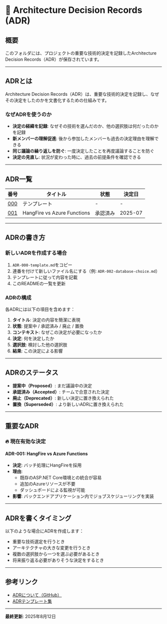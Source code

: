 # 📝 Architecture Decision Records (ADR)

## 概要
このフォルダには、プロジェクトの重要な技術的決定を記録したArchitecture Decision Records（ADR）が保存されています。

---

## ADRとは

Architecture Decision Records（ADR）は、重要な技術的決定を記録し、なぜその決定をしたのかを文書化するための仕組みです。

### なぜADRを使うのか
- **決定の経緯を記録**: なぜその技術を選んだのか、他の選択肢は何だったのかを記録
- **新メンバーの理解促進**: 後から参加したメンバーも過去の決定理由を理解できる
- **同じ議論の繰り返しを防ぐ**: 一度決定したことを再度議論することを防ぐ
- **決定の見直し**: 状況が変わった時に、過去の前提条件を確認できる

---

## ADR一覧

| 番号 | タイトル | 状態 | 決定日 |
|------|---------|------|--------|
| [000](./ADR-000-template.md) | テンプレート | - | - |
| [001](./ADR-001-hangfire-vs-azure-functions.md) | HangFire vs Azure Functions | 承認済み | 2025-07 |

---

## ADRの書き方

### 新しいADRを作成する場合

1. `ADR-000-template.md`をコピー
2. 連番を付けて新しいファイル名にする（例: `ADR-002-database-choice.md`）
3. テンプレートに従って内容を記載
4. このREADMEの一覧を更新

### ADRの構成

各ADRには以下の項目を含めます：

1. **タイトル**: 決定の内容を簡潔に表現
2. **状態**: 提案中 / 承認済み / 廃止 / 置換
3. **コンテキスト**: なぜこの決定が必要になったか
4. **決定**: 何を決定したか
5. **選択肢**: 検討した他の選択肢
6. **結果**: この決定による影響

---

## ADRのステータス

- **提案中（Proposed）**: まだ議論中の決定
- **承認済み（Accepted）**: チームで合意された決定
- **廃止（Deprecated）**: 新しい決定に置き換えられた
- **置換（Superseded）**: より新しいADRに置き換えられた

---

## 重要なADR

### 🔥 現在有効な決定

#### ADR-001: HangFire vs Azure Functions
- **決定**: バッチ処理にHangFireを採用
- **理由**: 
  - 既存のASP.NET Core環境との統合が容易
  - 追加のAzureリソースが不要
  - ダッシュボードによる監視が可能
- **影響**: バックエンドアプリケーション内でジョブスケジューリングを実装

---

## ADRを書くタイミング

以下のような場合にADRを作成します：

- 重要な技術選定を行うとき
- アーキテクチャの大きな変更を行うとき
- 複数の選択肢から一つを選ぶ必要があるとき
- 将来振り返る必要がありそうな決定をするとき

---

## 参考リンク

- [ADRについて（GitHub）](https://github.com/joelparkerhenderson/architecture-decision-record)
- [ADRテンプレート集](https://github.com/joelparkerhenderson/architecture-decision-record/tree/main/templates)

---

**最終更新**: 2025年8月12日